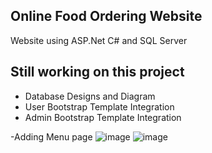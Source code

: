 ## Online Food Ordering Website


Website using ASP.Net C# and SQL Server
## Still working on this project
- Database Designs and Diagram
- User Bootstrap Template Integration
- Admin Bootstrap Template Integration


-Adding Menu page
![image](https://user-images.githubusercontent.com/109627707/197002963-2e31c806-e93a-4756-9061-98e8ce1da798.png)
![image](https://user-images.githubusercontent.com/109627707/198729063-a48ddeea-a543-4fe9-b9d4-0902df6b9a51.png)


